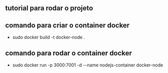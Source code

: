 ## tutorial para rodar o projeto


## comando para criar o container docker
- sudo docker build -t docker-node .

## comando para rodar o container docker
- sudo docker run -p 3000:7001 -d --name nodejs-container docker-node